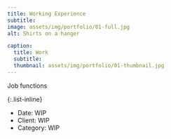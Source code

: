 ```yaml
---
title: Working Experience
subtitle: 
image: assets/img/portfolio/01-full.jpg
alt: Shirts on a hanger

caption:
  title: Work
  subtitle: 
  thumbnail: assets/img/portfolio/01-thumbnail.jpg
---
```

Job functions

{:.list-inline}
- Date: WIP
- Client: WIP
- Category: WIP

